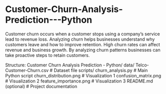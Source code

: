 # Customer-Churn-Analysis-Prediction---Python
Customer churn occurs when a customer stops using a company’s service lead to revenue loss. Analyzing churn helps businesses understand why customers leave and how to improve retention. High churn rates can affect revenue and business growth. By analyzing churn patterns businesses can take proactive steps to retain customers.

Structure:
Customer Churn Analysis Prediction - Python/
data/
Telco-Customer-Churn.csv                 # Dataset file
 scripts/
 churn_analysis.py                        # Main Python script
 churn_distribution.png                       # Visualization 1
 confusion_matrix.png                         # Visualization 2
 feature_importance.png                       # Visualization 3
README.md (optional)                         # Project documentation
